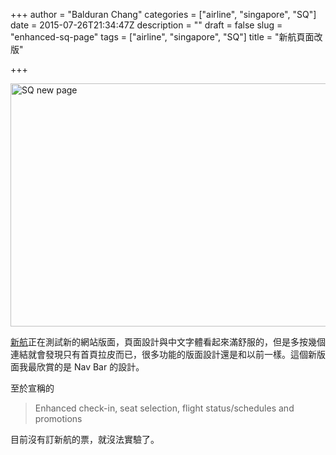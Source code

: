 +++
author = "Balduran Chang"
categories = ["airline", "singapore", "SQ"]
date = 2015-07-26T21:34:47Z
description = ""
draft = false
slug = "enhanced-sq-page"
tags = ["airline", "singapore", "SQ"]
title = "新航頁面改版"

+++


<a data-flickr-embed="true" href="https://www.flickr.com/photos/balduran/19759899678" title="SQ new page"><img src="https://farm1.staticflickr.com/556/19759899678_7e9ec2f8f5_z.jpg" width="640" height="389" alt="SQ new page"></a><script async src="//embedr.flickr.com/assets/client-code.js" charset="utf-8"></script>


[新航]正在測試新的網站版面，頁面設計與中文字體看起來滿舒服的，但是多按幾個連結就會發現只有首頁拉皮而已，很多功能的版面設計還是和以前一樣。這個新版面我最欣賞的是 Nav Bar 的設計。

至於宣稱的
>Enhanced check-in, seat selection, flight status/schedules and promotions

目前沒有訂新航的票，就沒法實驗了。

[新航]: http://www.singaporeair.com

